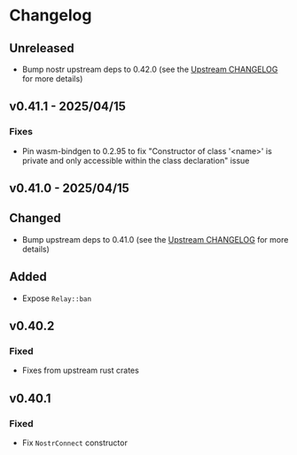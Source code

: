 # Changelog

<!-- All notable changes to this project will be documented in this file. -->

<!-- The format is based on [Keep a Changelog](https://keepachangelog.com/en/1.1.0/), -->
<!-- and this project adheres to [Semantic Versioning](https://semver.org/spec/v2.0.0.html). -->

<!-- Template

## [Unreleased]

### Summary

### Breaking changes

### Changed

### Added

### Fixed

### Removed

### Deprecated

-->

## Unreleased

- Bump nostr upstream deps to 0.42.0 (see the [Upstream CHANGELOG] for more details)

## v0.41.1 - 2025/04/15

### Fixes

- Pin wasm-bindgen to 0.2.95 to fix "Constructor of class '\<name\>' is private and only accessible within the class declaration" issue

## v0.41.0 - 2025/04/15

## Changed

- Bump upstream deps to 0.41.0 (see the [Upstream CHANGELOG] for more details)

## Added

- Expose `Relay::ban`

## v0.40.2

### Fixed

- Fixes from upstream rust crates

## v0.40.1

### Fixed

- Fix `NostrConnect` constructor

<!-- Links -->
[Upstream CHANGELOG]: https://github.com/rust-nostr/nostr/blob/master/CHANGELOG.md
